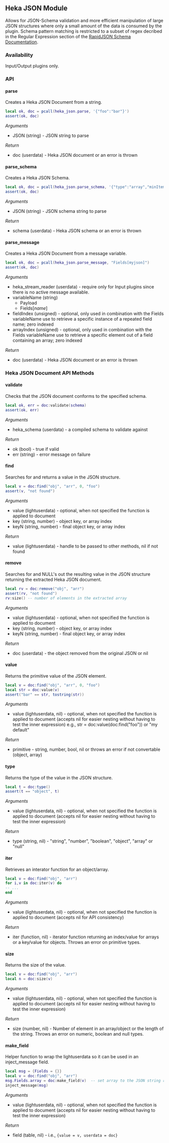 ## Heka JSON Module

Allows for JSON-Schema validation and more efficient manipulation of large JSON
structures where only a small amount of the data is consumed by the plugin.
Schema pattern matching is restricted to a subset of regex decribed in the
Regular Expression section of the
[RapidJSON Schema Documentation](http://rapidjson.org/md_doc_schema.html).

### Availability

Input/Output plugins only.

### API

#### parse

Creates a Heka JSON Document from a string.

```lua
local ok, doc = pcall(heka_json.parse, '{"foo":"bar"}')
assert(ok, doc)

```
*Arguments*
* JSON (string) - JSON string to parse

*Return*
* doc (userdata) - Heka JSON document or an error is thrown

#### parse_schema

Creates a Heka JSON Schema.

```lua
local ok, doc = pcall(heka_json.parse_schema, '{"type":"array","minItems": 1,"oneOf": [{"items": {"type":"number"}}]}')
assert(ok, doc)

```
*Arguments*
* JSON (string) - JSON schema string to parse

*Return*
* schema (userdata) - Heka JSON schema or an error is thrown

#### parse_message

Creates a Heka JSON Document from a message variable.

```lua
local ok, doc = pcall(heka_json.parse_message, "Fields[myjson]")
assert(ok, doc)

```
*Arguments*
* heka_stream_reader (userdata) - require only for Input plugins since there is
  no active message available.
* variableName (string)
  * Payload
  * Fields[*name*]
* fieldIndex (unsigned) - optional, only used in combination with the Fields
  variableName use to retrieve a specific instance of a repeated field name; 
  zero indexed
* arrayIndex (unsigned) - optional, only used in combination with the Fields
  variableName use to retrieve a specific element out of a field containing an
  array; zero indexed

*Return*
* doc (userdata) - Heka JSON document or an error is thrown

### Heka JSON Document API Methods

#### validate

Checks that the JSON document conforms to the specified schema.

```lua
local ok, err = doc:validate(schema)
assert(ok, err)

```
*Arguments*
* heka_schema (userdata) - a compiled schema to validate against

*Return*
* ok (bool) - true if valid
* err (string) - error message on failure

#### find

Searches for and returns a value in the JSON structure.

```lua
local v = doc:find("obj", "arr", 0, "foo")
assert(v, "not found")

```
*Arguments*
* value (lightuserdata) - optional, when not specified the function is applied to document
* key (string, number) - object key, or array index
* keyN (string, number) - final object key, or array index

*Return*
* value (lightuserdata) - handle to be passed to other methods, nil if not found

#### remove

Searches for and NULL's out the resulting value in the JSON structure returning the
extracted Heka JSON document.

```lua
local rv = doc:remove("obj", "arr")
assert(rv, "not found")
rv:size() -- number of elements in the extracted array

```
*Arguments*
* value (lightuserdata) - optional, when not specified the function is applied to document
* key (string, number) - object key, or array index
* keyN (string, number) - final object key, or array index

*Return*
* doc (userdata) - the object removed from the original JSON or nil

#### value

Returns the primitive value of the JSON element.

```lua
local v = doc:find("obj", "arr", 0, "foo")
local str = doc:value(v)
assert("bar" == str, tostring(str))

```
*Arguments*
* value (lightuserdata, nil) - optional, when not specified the function is applied to document
  (accepts nil for easier nesting without having to test the inner expression)
  e.g., str = doc:value(doc:find("foo")) or "my default"

*Return*
* primitive - string, number, bool, nil or throws an error if not convertable (object, array)

#### type

Returns the type of the value in the JSON structure.

```lua
local t = doc:type()
assert(t == "object", t)

```
*Arguments*
* value (lightuserdata, nil) - optional, when not specified the function is applied to document
  (accepts nil for easier nesting without having to test the inner expression)

*Return*
* type (string, nil) - "string", "number", "boolean", "object", "array" or "null"

#### iter

Retrieves an interator function for an object/array.

```lua
local v = doc:find("obj", "arr")
for i,v in doc:iter(v) do
-- ...
end
```
*Arguments*
* value (lightuserdata, nil) - optional, when not specified the function is applied to document
  (accepts nil for API consistency)

*Return*
* iter (function, nil) - iterator function returning an index/value for arrays or a key/value for
  objects.  Throws an error on primitive types.

#### size

Returns the size of the value.
```lua
local v = doc:find("obj", "arr")
local n = doc:size(v)

```
*Arguments*
* value (lightuserdata, nil) - optional, when not specified the function is applied to document
  (accepts nil for easier nesting without having to test the inner expression)

*Return*
* size (number, nil) - Number of element in an array/object or the length of the string.
  Throws an error on numeric, boolean and null types.

#### make_field

Helper function to wrap the lightuserdata so it can be used in an inject_message field.

```lua
local msg = {Fields = {}}
local v = doc:find("obj", "arr")
msg.Fields.array = doc:make_field(v)  -- set array to the JSON string representation of "arr"
inject_message(msg)

```
*Arguments*
* value (lightuserdata, nil) - optional, when not specified the function is applied to document
  (accepts nil for easier nesting without having to test the inner expression)

*Return*
* field (table, nil) - i.e., `{value = v, userdata = doc}`
